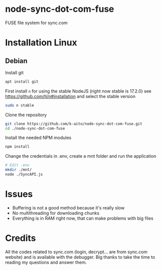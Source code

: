 # node-sync-dot-com-fuse
FUSE file system for sync.com

# Installation Linux

## Debian

Install git

```bash
apt install git
```

First install `n` for using the stable NodeJS (right now stable is 17.2.0) see https://github.com/tj/n#installation and select the stable version

```bash
sudo n stable
```

Clone the repository

```bash
git clone https://github.com/k-aito/node-sync-dot-com-fuse.git
cd ./node-sync-dot-com-fuse
```

Install the needed NPM modules

```bash
npm install
```

Change the credentials in .env, create a mnt folder and run the application

```bash
# Edit .env
mkdir ./mnt/
node ./SyncAPI.js
```
# Issues

* Buffering is not a good method because it's really slow
* No multithreading for downloading chunks
* Everything is in RAM right now, that can make problems with big files

# Credits

All the codes related to sync.com (login, decrypt... are from sync.com website) and is available with the debugger.
Big thanks to take the time to reading my questions and answer them.
